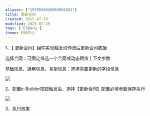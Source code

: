 ```yaml
---
aliases: ["1970556926004902381"]
title: 更新合同
created: 2025-07-29
modified: 2025-07-29
tags: ['ESB中心']
theme: ESB中心
---
```


1、【 更新合同】组件实现触发动作流后更新合同数据

选择合同：可固定值选一个合同或动态赋值上下文参数

基础信息、通用信息、类型信息：选择需要更新的字段信息

![](https://myhelpdoc.oss-cn-heyuan.aliyuncs.com/mdimages/7aa1125bcd41d9880adf6de0810f8030.jpg)

2、配置e-Builder按钮触发后，选择【更新合同】配置必填参数保存执行

![](https://myhelpdoc.oss-cn-heyuan.aliyuncs.com/mdimages/7b04059ddfa8382d3524d5585ba7f271.jpg)

3、执行效果

